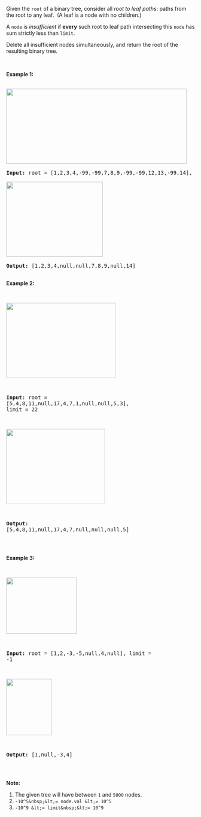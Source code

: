 Given the `` root ``&nbsp;of a binary tree, consider all _root to leaf paths_: paths from the root&nbsp;to any leaf.&nbsp; (A leaf is a node with no children.)

A `` node `` is _insufficient_ if&nbsp;__every__ such root to leaf path intersecting this `` node `` has sum strictly less than&nbsp;`` limit ``.

Delete all insufficient nodes simultaneously, and return the root of the resulting&nbsp;binary tree.

&nbsp;

__Example 1:__

<pre>
<strong><img alt="" src="https://assets.leetcode.com/uploads/2019/06/05/insufficient-11.png" style="width: 482px; height: 200px;"/>
Input: </strong>root = <span id="example-input-1-1">[1,2,3,4,-99,-99,7,8,9,-99,-99,12,13,-99,14]</span>, limit = <span id="example-input-1-2">1</span>
<strong><img alt="" src="https://assets.leetcode.com/uploads/2019/06/05/insufficient-2.png" style="width: 258px; height: 200px;"/>
Output: </strong><span id="example-output-1">[1,2,3,4,null,null,7,8,9,null,14]</span>
</pre>

<div>
<p><strong>Example 2:</strong></p>
<pre>
<strong><img alt="" src="https://assets.leetcode.com/uploads/2019/06/05/insufficient-3.png" style="width: 292px; height: 200px;"/>
Input: </strong>root = <span id="example-input-2-1">[5,4,8,11,null,17,4,7,1,null,null,5,3]</span>, limit = <span id="example-input-2-2">22</span>
<strong><img alt="" src="https://assets.leetcode.com/uploads/2019/06/05/insufficient-4.png" style="width: 264px; height: 200px;"/>
Output: </strong><span id="example-output-2">[5,4,8,11,null,17,4,7,null,null,null,5]</span></pre>
<p>&nbsp;</p>
<p><strong>Example 3:</strong></p>
<pre>
<strong><img alt="" src="https://assets.leetcode.com/uploads/2019/06/11/screen-shot-2019-06-11-at-83301-pm.png" style="width: 188px; height: 150px;"/>
Input: </strong>root = <span>[1,2,-3,-5,null,4,null]</span>, limit = -1
<img alt="" src="https://assets.leetcode.com/uploads/2019/06/11/screen-shot-2019-06-11-at-83517-pm.png" style="width: 122px; height: 150px;"/><strong>
Output: </strong><span>[1,null,-3,4]</span></pre>
</div>

&nbsp;

__Note:__

1.   The given tree will have between `` 1 `` and `` 5000 `` nodes.
2.   `` -10^5&nbsp;&lt;= node.val &lt;= 10^5 ``
3.   `` -10^9 &lt;= limit&nbsp;&lt;= 10^9 ``

<div>
<div>&nbsp;</div>
</div>
